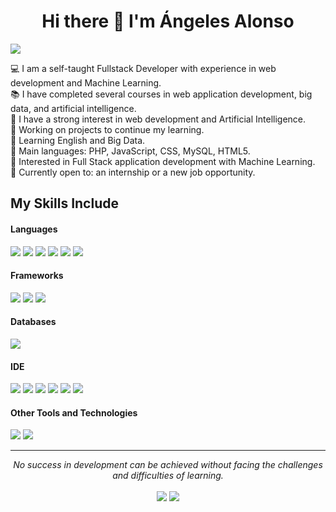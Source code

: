 <div align="center">
<h1 align="center">Hi there 👋 I'm Ángeles Alonso</h1>
</div>
<img src="https://www.canva.com/design/DAGMn6J6vEc/NgAkh-dxN81G8diYYQewSA/edit?utm_content=DAGMn6J6vEc&utm_campaign=designshare&utm_medium=link2&utm_source=sharebutton">

💻 I am a self-taught Fullstack Developer with experience in web development and Machine Learning.<br>
📚 I have completed several courses in web application development, big data, and artificial intelligence.<br>
📝 I have a strong interest in web development and Artificial Intelligence.<br>
🔭 Working on projects to continue my learning.<br>
🌱 Learning English and Big Data.<br>
🌟 Main languages: PHP, JavaScript, CSS, MySQL, HTML5.<br>
🚩 Interested in Full Stack application development with Machine Learning.<br>
🤔 Currently open to: an internship or a new job opportunity.<br>

## My Skills Include

<h4>Languages</h4>
<span>
  <img src="https://img.shields.io/badge/HTML5-E34F26?style=for-the-badge&logo=html5&logoColor=white">
  <img src="https://img.shields.io/badge/CSS3-1572B6?style=for-the-badge&logo=css3&logoColor=white">
  <img src="https://img.shields.io/badge/JavaScript-F7DF1E?style=for-the-badge&logo=javascript&logoColor=black">
  <img src="https://img.shields.io/badge/PHP-777BB4?style=for-the-badge&logo=php&logoColor=white">
  <img src="https://img.shields.io/badge/R-276DC3?style=for-the-badge&logo=r&logoColor=white">
  <img src="https://img.shields.io/badge/SQL-003B57?style=for-the-badge&logo=sql&logoColor=white">
</span>

<h4>Frameworks</h4>
<span>
  <img src="https://img.shields.io/badge/Bootstrap-563D7C?style=for-the-badge&logo=bootstrap&logoColor=white">
  <img src="https://img.shields.io/badge/OpenCMS-0B5E2B?style=for-the-badge&logo=opencms&logoColor=white">
  <img src="https://img.shields.io/badge/WordPress-21759B?style=for-the-badge&logo=wordpress&logoColor=white">
</span>

<h4>Databases</h4>
<span>
  <img src="https://img.shields.io/badge/MySQL-00000F?style=for-the-badge&logo=mysql&logoColor=white">
</span>

<h4>IDE</h4>
<span>
  <img src="https://img.shields.io/badge/Visual_Studio_Code-0078D4?style=for-the-badge&logo=visual%20studio%20code&logoColor=white">
  <img src="https://img.shields.io/badge/Eclipse-2C2255?style=for-the-badge&logo=eclipse&logoColor=white">
  <img src="https://img.shields.io/badge/Sublime_Text-FF9800?style=for-the-badge&logo=sublime-text&logoColor=white">
  <img src="https://img.shields.io/badge/NetBeans-1B6AC6?style=for-the-badge&logo=apache-netbeans-ide&logoColor=white">
  <img src="https://img.shields.io/badge/RStudio-75AADB?style=for-the-badge&logo=rstudio&logoColor=white">
  <img src="https://img.shields.io/badge/MySQL_Workbench-4479A1?style=for-the-badge&logo=mysql&logoColor=white">
</span>

<h4>Other Tools and Technologies</h4>
<span>
  <img src="https://img.shields.io/badge/Git-F05032?style=for-the-badge&logo=git&logoColor=white">
  <img src="https://img.shields.io/badge/Xampp-F37623?style=for-the-badge&logo=xampp&logoColor=white">
</span>

<hr>
<p align="center">
   <i>No success in development can be achieved without facing the challenges and difficulties of learning.</i>
   <br><br>
   <a target="_blank" href="https://www.linkedin.com/in/AngelesAlonso"><img src="https://img.shields.io/badge/-LinkedIn-0077B5?style=for-the-badge&logo=Linkedin&logoColor=white"></img></a>
   <a target="_blank" href="mailto:m.angeles.af@gmail.com"><img src="https://img.shields.io/badge/-Gmail-D14836?style=for-the-badge&logo=Gmail&logoColor=white"></img></a>
</p>
